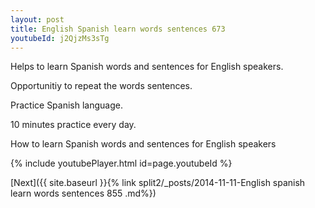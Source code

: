 ```yaml
---
layout: post
title: English Spanish learn words sentences 673 
youtubeId: j2QjzMs3sTg
---
```

 
 
Helps to learn Spanish words and sentences for English speakers.

Opportunitiy to repeat the words sentences. 

Practice Spanish language. 
 
10 minutes practice every day. 
 
How to learn Spanish words and sentences for English speakers 
 
{% include youtubePlayer.html id=page.youtubeId %}
 
 
[Next]({{ site.baseurl }}{% link  split2/_posts/2014-11-11-English spanish learn words sentences 855 .md%})
 
